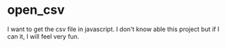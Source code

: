 # open_csv

I want to get the csv file in javascript.
I don't know able this project but if I can it, I will feel very fun.
